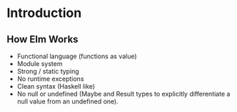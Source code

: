 # Introduction

## How Elm Works


* Functional language (functions as value)
* Module system
* Strong / static typing
* No runtime exceptions
* Clean syntax (Haskell like)
* No null or undefined (Maybe and Result types to explicitly differentiate a null value from an undefined one).

